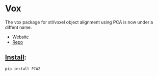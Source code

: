 # Vox
The vox package for stl/voxel object alignment using PCA is now under a diffent name.

- [Website](https://lukemshepherd.github.io/PCA2/)
- [Repo](https://github.com/lukemshepherd/PCA2/tree/master)

## [Install](https://pypi.org/project/PCA2/):
`pip install PCA2`
